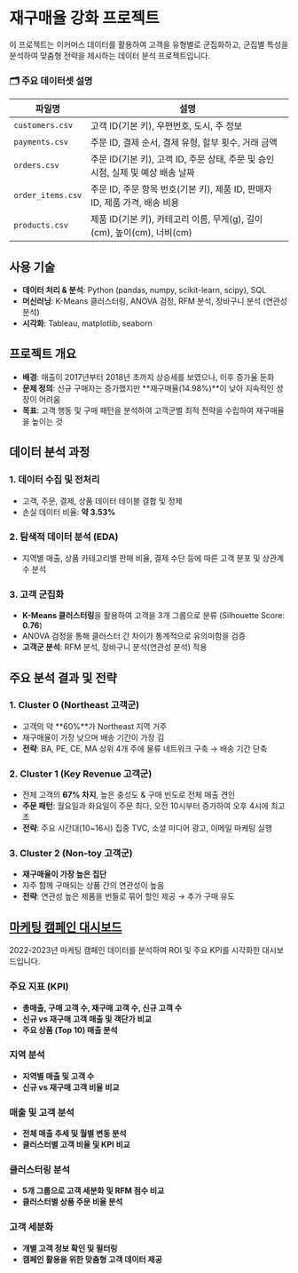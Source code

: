 # 재구매율 강화 프로젝트

이 프로젝트는 이커머스 데이터를 활용하여 고객을 유형별로 군집화하고, 군집별 특성을 분석하여 맞춤형 전략을 제시하는 데이터 분석 프로젝트입니다.

### 🗂️ 주요 데이터셋 설명
| 파일명 | 설명 |
|--------|-----------------------------|
| `customers.csv` | 고객 ID(기본 키), 우편번호, 도시, 주 정보 |
| `payments.csv` | 주문 ID, 결제 순서, 결제 유형, 할부 횟수, 거래 금액 |
| `orders.csv` | 주문 ID(기본 키), 고객 ID, 주문 상태, 주문 및 승인 시점, 실제 및 예상 배송 날짜 |
| `order_items.csv` | 주문 ID, 주문 항목 번호(기본 키), 제품 ID, 판매자 ID, 제품 가격, 배송 비용 |
| `products.csv` | 제품 ID(기본 키), 카테고리 이름, 무게(g), 길이(cm), 높이(cm), 너비(cm) |

## 사용 기술
- **데이터 처리 & 분석**: Python (pandas, numpy, scikit-learn, scipy), SQL
- **머신러닝**: K-Means 클러스터링, ANOVA 검정, RFM 분석, 장바구니 분석 (연관성 분석)
- **시각화**: Tableau, matplotlib, seaborn

## 프로젝트 개요
- **배경**: 매출이 2017년부터 2018년 초까지 상승세를 보였으나, 이후 증가율 둔화
- **문제 정의**: 신규 구매자는 증가했지만 **재구매율(14.98%)**이 낮아 지속적인 성장이 어려움
- **목표**: 고객 행동 및 구매 패턴을 분석하여 고객군별 최적 전략을 수립하여 재구매율을 높이는 것

## 데이터 분석 과정
### 1. 데이터 수집 및 전처리
- 고객, 주문, 결제, 상품 데이터 테이블 결합 및 정제
- 손실 데이터 비율: **약 3.53%**

### 2. 탐색적 데이터 분석 (EDA)
- 지역별 매출, 상품 카테고리별 판매 비율, 결제 수단 등에 따른 고객 분포 및 상관계수 분석

### 3. 고객 군집화
- **K-Means 클러스터링**을 활용하여 고객을 3개 그룹으로 분류 (Silhouette Score: **0.76**)
- ANOVA 검정을 통해 클러스터 간 차이가 통계적으로 유의미함을 검증
- **고객군 분석**: RFM 분석, 장바구니 분석(연관성 분석) 적용

## 주요 분석 결과 및 전략
### 1. **Cluster 0 (Northeast 고객군)**
- 고객의 약 **60%**가 Northeast 지역 거주
- 재구매율이 가장 낮으며 배송 기간이 가장 김
- **전략**: BA, PE, CE, MA 상위 4개 주에 물류 네트워크 구축 → 배송 기간 단축

### 2. **Cluster 1 (Key Revenue 고객군)**
- 전체 고객의 **67% 차지**, 높은 충성도 & 구매 빈도로 전체 매출 견인
- **주문 패턴**: 월요일과 화요일이 주문 최다, 오전 10시부터 증가하여 오후 4시에 최고조
- **전략**: 주요 시간대(10~16시) 집중 TVC, 소셜 미디어 광고, 이메일 마케팅 실행

### 3. **Cluster 2 (Non-toy 고객군)**
- **재구매율이 가장 높은 집단**
- 자주 함께 구매되는 상품 간의 연관성이 높음
- **전략**: 연관성 높은 제품을 번들로 묶어 할인 제공 → 추가 구매 유도

## [마케팅 캠페인 대시보드](https://public.tableau.com/app/profile/.15652791/viz/_17248397571600/sheet18?publish=yes)

2022-2023년 마케팅 캠페인 데이터를 분석하여 ROI 및 주요 KPI를 시각화한 대시보드입니다.  

### **주요 지표 (KPI)**  
- **총매출, 구매 고객 수, 재구매 고객 수, 신규 고객 수**  
- **신규 vs 재구매 고객 매출 및 객단가 비교**  
- **주요 상품 (Top 10) 매출 분석**  

### **지역 분석**  
- **지역별 매출 및 고객 수**  
- **신규 vs 재구매 고객 비율 비교**  

### **매출 및 고객 분석**  
- **전체 매출 추세 및 월별 변동 분석**  
- **클러스터별 고객 비율 및 KPI 비교**  

### **클러스터링 분석**  
- **5개 그룹으로 고객 세분화 및 RFM 점수 비교**  
- **클러스터별 상품 주문 비율 분석**  

### **고객 세분화**  
- **개별 고객 정보 확인 및 필터링**  
- **캠페인 활용을 위한 맞춤형 고객 데이터 제공**  
